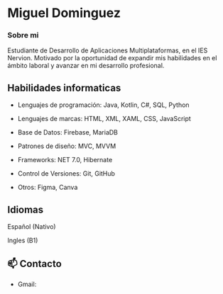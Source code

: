 # Miguel Dominguez

### Sobre mi

Estudiante de Desarrollo de
Aplicaciones Multiplataformas, en el IES Nervion. 
Motivado por la oportunidad de expandir mis habilidades 
en el ámbito laboral y avanzar en mi desarrollo profesional.


## Habilidades informaticas

- Lenguajes de programación: Java, Kotlin, C#, SQL, Python
  
- Lenguajes de marcas: HTML,  XML, XAML, CSS, JavaScript
  
- Base de Datos: Firebase, MariaDB
  
- Patrones de diseño: MVC, MVVM
  
- Frameworks: NET 7.0, Hibernate

- Control de Versiones: Git, GitHub
  
- Otros: Figma, Canva

##  Idiomas
  Español (Nativo)
  
  Ingles (B1)

## 📫 Contacto

- Gmail: 
